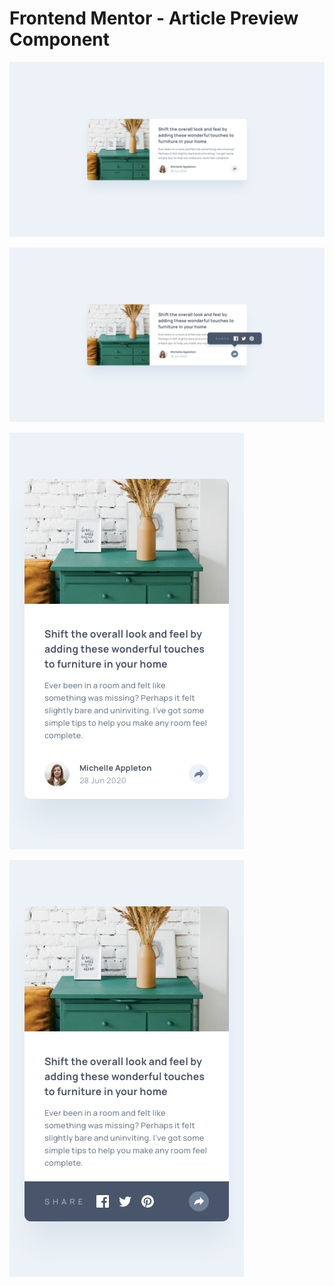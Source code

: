 # Frontend Mentor - Article Preview Component

![Desktop Preview](./design/desktop-design.jpg)

![Desktop Active State Preview](./design/desktop-active-state.jpg)

![Mobile Preview](./design/mobile-design.jpg)

![Mobile Active State Preview](./design/mobile-active-state.jpg)
